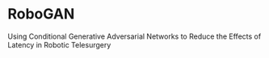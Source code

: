 # RoboGAN
Using Conditional Generative Adversarial Networks to Reduce the Effects of Latency in Robotic Telesurgery
